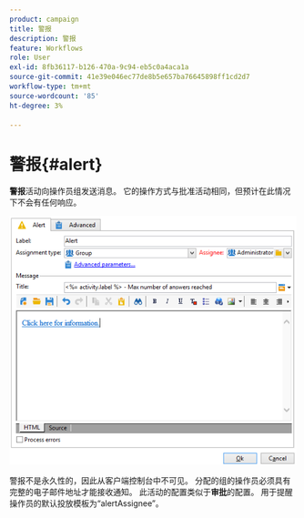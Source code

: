 ```yaml
---
product: campaign
title: 警报
description: 警报
feature: Workflows
role: User
exl-id: 8fb36117-b126-470a-9c94-eb5c0a4aca1a
source-git-commit: 41e39e046ec77de8b5e657ba76645898ff1cd2d7
workflow-type: tm+mt
source-wordcount: '85'
ht-degree: 3%

---
```


# 警报{#alert}



**警报**&#x200B;活动向操作员组发送消息。 它的操作方式与批准活动相同，但预计在此情况下不会有任何响应。

![](assets/edit_alerte.png)

警报不是永久性的，因此从客户端控制台中不可见。 分配的组的操作员必须具有完整的电子邮件地址才能接收通知。 此活动的配置类似于&#x200B;**审批**&#x200B;的配置。 用于提醒操作员的默认投放模板为“alertAssignee”。

